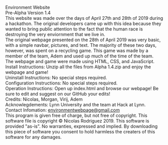 ﻿Environment Website  
Pre-Alpha Version 1.4  
This website was made over the days of April 27th and 28th of 2019 during a hackathon. The original developers came up with this idea because they wanted to bring public attention to the fact that the human race is destroying the very enviornment that we live in.  
The original webpage presented on the 28th of April 2019 was very basic, with a simple navbar, pictures, and text. The majority of these two days, however, was spent on a recycling game. This game was made by a member of the team, Adem and used up much of the time of the team.  
The webpage and game were made using HTML, CSS, and JavaScript.  
Install Instructions: Unzip all the files from Alpha 1.4.zip and enjoy the webpage and game!  
Uninstall Instructions: No special steps required.  
Configuration Instructions: No special steps required.  
Operation Instructions: Open up index.html and browse our webpage! Be sure to edit and suggest on our GitHub your edits!  
Credits: Nicolas, Morgan, Virij, Adem  
Acknowlegdements: Lynn University and the team at Hack at Lynn.  
Contact Infomation: environmentwebpage@gmail.com  
This program is given free of charge, but not free of copyright. This software file is copyright © Nicolas Rodriguez 2019. This software is provided "as-is". No warranties, expressed and implied. By downloading this piece of software you consent to hold harmless the creaters of this software for any damages.